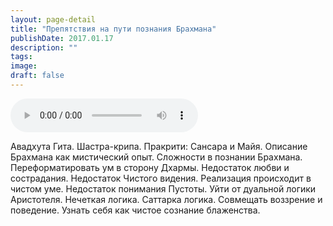 ```yaml
---
layout: page-detail
title: "Препятствия на пути познания Брахмана"
publishDate: 2017.01.17
description: ""
tags:
image:
draft: false
---
```


<audio title="2017.01.17 - Препятствия на пути познания Брахмана.mp3" src="/upload/iblock/26d/26d50a97e52c1ca3a94fd90ff28715ce.mp3" controls=""></audio>

 Авадхута Гита. Шастра-крипа. Пракрити: Сансара и Майя. Описание Брахмана как мистический опыт. Сложности в познании Брахмана. Переформатировать ум в сторону Дхармы. Недостаток любви и сострадания. Недостаток Чистого видения. Реализация происходит в чистом уме. Недостаток понимания Пустоты. Уйти от дуальной логики Аристотеля. Нечеткая логика. Саттарка логика. Совмещать воззрение и поведение. Узнать себя как чистое сознание блаженства. 

  

